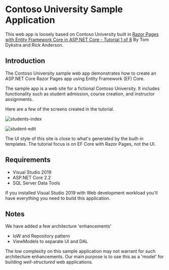 # Contoso University Sample Application

This web app is loosely based on Contoso University built in [Razor Pages with Entity Framework Core in ASP.NET Core - Tutorial 1 of 8](https://docs.microsoft.com/en-us/aspnet/core/data/ef-rp/intro?view=aspnetcore-2.2&tabs=visual-studio) By Tom Dykstra and Rick Anderson.

## Introduction

The Contoso University sample web app demonstrates how to create an ASP.NET Core Razor Pages app using Entity Framework (EF) Core.

The sample app is a web site for a fictional Contoso University. It includes functionality such as student admission, course creation, and instructor assignments.

Here are a few of the screens created in the tutorial.

![students-index](https://docs.microsoft.com/en-us/aspnet/core/data/ef-rp/intro/_static/students-index.png)

![student-edit](https://docs.microsoft.com/en-us/aspnet/core/data/ef-rp/intro/_static/student-edit.png)

The UI style of this site is close to what's generated by the built-in templates. The tutorial focus is on EF Core with Razor Pages, not the UI.

## Requirements

- Visual Studio 2019
- ASP.NET Core 2.2
- SQL Server Data Tools

If you installed Visual Studio 2019 with Web development workload you'll have everything you need to build this application.

## Notes

We have added a few architecture 'enhancements'

- IoW and Repository pattern
- ViewModels to separate UI and DAL

The low complexity on this sample application may not warrant for such architecture enhancements.
Our main purpose is to use this as a 'model' for building _well-structured_ web applications.
